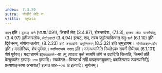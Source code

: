 ```yaml
---
index:  7.3.70
sutra:  घोर्लोपो लेटि वा
vritti:  nyasa
---
```


`ददन्` इति। `डुदाञ् दाने` (धा.पा.1091), लिङर्थे लेट् (3.4.97), झेरन्तादेशः, (7.1.3), `इतश्च लोपः परस्मैपदेषु` (3.4.97) इतीकारलोपः, `लेटोऽडाटौ` (3.4.94) इत्यट्, शप्, तस्य जुहोत्यादित्वात् श्लुः `श्लौ` (6.1.10) इति द्विर्वचनम्, संयोगान्तलोपः, (8.2.23) `ङमो ह्रस्वावचि ङमुण्णित्यम्` (8.3.32) इति ङ्मुडागमः। `सोमोददद्गन्धर्वाय` इति। ददातेस्पिप्, शेषं पुर्ववत्। `यदग्निरग्नये ददात्` इति। ददाअआदिति स्थितेऽकः सवर्णे दीर्घत्वम् (6.1.101) शेषं पूर्ववत्।
यद्याडागमे झ्र्`यद्यडागमे`--प्रा।मु।पाठःट कृते सत्यपि लोपे च ददादिति सिध्यति, किमर्थं तर्हि वेत्युच्यते? इत्याह--`तत्र` इत्यादि। स्यादेतत्--विस्ष्टार्थं तर्हि वाग्रहणणयुक्तम्; वदादित्यस्य रूपस्यासिद्धिं प्रत्याशङ्काया अभावात्? इत्यत आह--`एषा हि` इत्यादि। सुबोधम्।

